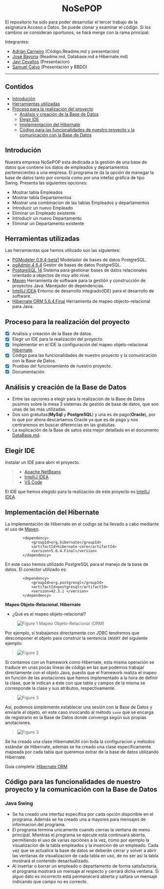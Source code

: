<h1 align="center"> NoSePOP </h1>

El repositorio ha sido para poder desarrollar el tercer trabajo de la asignatura Acceso a Datos.
Se puede clonar y examinar el código. Si los cambios se consideran oportunos, se hará merge con la rama principal.

Integrantes:
  - [Adrián Carneiro](https://github.com/acarneirod) (Código,Readme.md y presentación)
  - [José Bayona](https://github.com/jguilmar) (Readme.md, Database.md e Hibernate.md)
  - [Javi Cevallos]() (Presentacion)
  - [Samuel Calvo]() (Presentación y BBDD)

------------

## Contidos
- [Introdución](#introduci%C3%B3n)
- [Herramientas utilizadas](#herramientas-utilizadas)
- [Proceso para la realización del proyecto](#proceso-para-la-realización-del-proyecto)
  - [Análisis y creación de la Base de Datos](#análisis-y-creación-de-la-base-de-datos)
  - [Elegir IDE](#elegir-ide)
  - [Implementación del Hibernate](#implementación-del-hibernate)
  - [Código para las funcionalidades de nuestro proyecto y la comunicación con la Base de Datos](#código-para-las-funcionalidades-de-nuestro-proyecto-y-la-comunicación-con-la-base-de-datos)



## Introdución
Nuestra empresa NoSePOP esta dedicada a la gestión de una base de datos que contiene los datos de empleados y departamentos pertenecientes a una empresa.
El programa te da la opción de manegar la base de datos tanto por consola como por una intefaz gráfica de tipo Swing. Presenta las siguientes opciones:
  - Mostrar tabla Empleados
  - Mostrar tabla Departamentos 
  - Mostrar una combinacion de las tablas Empleados y departamentos
  - Introducir un nuevo Empleado
  - Eliminar un Empleado existente
  - Introducir un nuevo Departamento
  - Eliminar un Departamento existente

## Herramientas utilizadas
Las herramientas que hemos utilizado son las siguientes:
- [PGModeler 0.9.4-beta1](https://pgmodeler.io/) Modelador de bases de datos PostgreSQL.
- [pgAdmin 4 6.4](https://www.pgadmin.org/) Gestor de bases de datos PostgreSQL.
- [PostgreSQL 14](https://www.postgresql.org/) Sistema para gestionar bases de datos relacionales orientado a objectos de muy alto nivel.
- [Maven](https://maven.apache.org/)  Herramienta de software para la gestión y construcción de proyectos Java. Manejador de dependencias.
- [IntelliJ IDEA](https://www.jetbrains.com/es-es/idea/) Entorno de desarrollo integrado(IDE) para el desarrollo de software.
- [Hibernate ORM 5.6.4.Final](http://handlebarsjs.com/) Herramienta de mapeo objecto-relacional para Java.

## Proceso para la realización del proyecto 

- [x] Análisis y creación de la Base de datos.
- [x] Elegir un IDE para la realización del proyecto.
- [x] Implementar en el IDE la configuración del mapeo objeto-relacional [Hibernate](https://es.wikipedia.org/wiki/Hibernate).
- [x] Código para las funcionalidades de nuestro proyecto y la comunicación con la Base de Datos.
- [x] Pruebas del funcionamiento de nuestro proyecto.
- [x] Documentación.

## Análisis y creación de la Base de Datos

- Entre las opciones a elegir para la realización de la Base de Datos pusimos sobre la mesa 3 sistemas de gestión de base de datos, que son unas de las más utilizadas.
- Dos son gratuitas(**MySql** y **PostgreSQL**) y una es de pago(**Oracle**), por lo que por ahora descartamos Oracle ya que es de pago y nos centraremos en buscar diferencias en las gratuitas. 
- La explicación de la Base de satos esta mejor detallada en el documento [DataBase.md]().


## Elegir IDE

Instalar un IDE para abrir el proyecto.

> - [Apache NetBeans](https://netbeans.apache.org/download/nb124/nb124.html)
> - [IntelliJ IDEA](https://www.jetbrains.com/es-es/idea/download/#section=windows)
> - [VS Code](https://code.visualstudio.com/Download)

El IDE que hemos elegido para la realización de este proyecto es [IntelliJ IDEA](https://ifgeekthen.nttdata.com/es/intellij-idea-una-gran-alternativa-para-programar-en-java).

## Implementación del Hibernate

La implementación de Hibernate en el codigo se ha llevado a cabo mediante el uso de [Maven](https://maven.apache.org/). 
```
        <dependency>
            <groupId>org.hibernate</groupId>
            <artifactId>hibernate-core</artifactId>
            <version>5.6.4.Final</version>
        </dependency>
```
En este caso hemos utilizado PostgreSQL para el manejo de la base de datos. El conector utilizado es:
```
        <dependency>
            <groupId>org.postgresql</groupId>
            <artifactId>postgresql</artifactId>
            <version>42.3.1 </version>
        </dependency>
```

**Mapeo Objeto-Relacional. Hibernate**

- ¿Qué es el mapeo objeto-relacional?

> ![Figure 1](https://raw.githubusercontent.com/JGuilmar/fp/main/NoSePOP/figura1.png)
Mapeo Objeto-Relacional (ORM)

Por ejemplo, si trabajamos directamente con JDBC tendremos que descomponer el objeto para construir la sentencia `INSERT` del siguiente ejemplo: 

> ![Figure 2](https://raw.githubusercontent.com/JGuilmar/fp/main/NoSePOP/figura2.PNG)

Si contamos con un framework como Hibernate, esta misma operación se traduce en unas pocas líneas de código en las que podemos trabajar directamente con el objeto Java, puesto que el framework realiza el mapeo en función de las anotaciones que hemos implementado a la hora de definir la clase, que le indican a éste con que tabla y campos de la misma se corresponde la clase y sus atributos, respectivamente.

> ![Figure 3](https://raw.githubusercontent.com/JGuilmar/fp/main/NoSePOP/figura3.PNG)

Así, podemos simplemente establecer una sesión con la Base de Datos y enviarle el objeto, en este caso invocando al método `save` que se encarga de registrarlo en la Base de Datos donde convenga según sus propias anotaciones.

> ![Figure 3](https://raw.githubusercontent.com/JGuilmar/fp/main/NoSePOP/figura4.PNG)

Se ha creado una clase HibernateUtil con toda la configuracion y métodos estándar de Hibernate, además se ha creado una clase especificamente mapeada por cada tabla que queremos extrar de la base de datos utilizando Hibernate.

Guia completa: [Hibernate ORM](https://github.com/acarneirod/NoSePOP/blob/main/Hibernate.md)

## Código para las funcionalidades de nuestro proyecto y la comunicación con la Base de Datos

### Java Swing

- Se ha creado una interfaz especifica por cada opción disponible en el programa. Además se ha creado una a mayores para mensajes de informacion del programa.
- El programa termina unicamente cuando cierras la ventana de menú principal. Mientras el programa se ejecute está continuará abierta, permitiendo el uso de varias opciónes a la vez, como por ejemplo la visualizacion de la tabla empleados y la insercion de un empleado. Cada vez que se actualice la base de datos se deberán cerrar y volver a abrir las ventanas de visualizacion de cada tabla en uso, de no ser asi la tabla mostrará el contenido desactualizado.
- Al insertar o borrar un empleado o departamento de forma satisfactoria, el programa mostrará un mensaje al respecto y cerrará dicha ventana. Si algun dato es incorrecto está permanecerá abierta y saltara un mensaje indicando que campo no es correcto.

